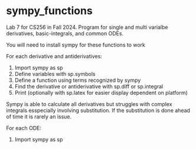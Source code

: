 # sympy_functions
Lab 7 for CS256 in Fall 2024. Program for single and multi varialbe derivatives, basic-integrals, and common ODEs. 

You will need to install sympy for these functions to work

For each derivative and antiderivatives:
  1. Import sympy as sp
  2. Define variables with sp.symbols
  3. Define a function using terms recognized by sympy
  4. Find the derivative or antiderivative with sp.diff or sp.integral
  5. Print (optionally with sp.latex for easier display dependent on platform)
  
Sympy is able to calculate all derivatives but struggles with complex integrals esspecially involving substitution.
If the substitution is done ahead of time it is rarely an issue.

For each ODE:
  1. Import sympy as sp
